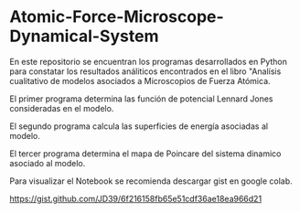 # Atomic-Force-Microscope-Dynamical-System

En este repositorio se encuentran los programas desarrollados en Python para constatar los resultados análiticos encontrados en el libro "Analísis cualitativo de modelos asociados
a Microscopios de Fuerza Atómica.

El primer programa determina las función de potencial Lennard Jones consideradas en el modelo.

El segundo programa calcula las superficies de energía asociadas al modelo.

El tercer programa determina el mapa de Poincare del sistema dinamico asociado al modelo.

Para visualizar el Notebook se recomienda descargar gist en google colab. 

https://gist.github.com/JD39/6f216158fb65e51cdf36ae18ea966d21
